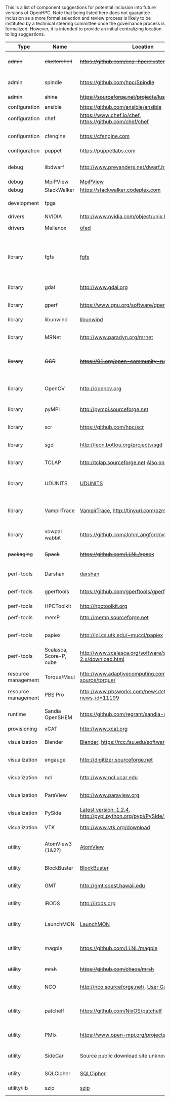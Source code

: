 This is a list of component suggestions for potential inclusion into future versions of OpenHPC. Note that being listed here does not guarantee inclusion as a more formal selection and review process is likely to be instituted by a technical steering committee once the governance process is formalized. However, it is intended to provide an initial centralizing location to log suggestions.

| Type | Name | Location | Notes |
|------|------|----------|-------|
| ~~admin~~         | ~~clustershell~~ | ~~https://github.com/cea-hpc/clustershell~~ | ~~Python replacement for pdsh~~ |
| admin         | spindle     | https://github.com/hpc/Spindle |  tool for loading dynamic libs at scale |
| ~~admin~~         | ~~shine~~       | ~~https://sourceforge.net/projects/lustre-shine/~~ |
| | | | |
| configuration | ansible     | https://github.com/ansible/ansible       | |
| configuration	| chef        | https://www.chef.io/chef, https://github.com/chef/chef | |
| configuration	| cfengine    | https://cfengine.com                     | v2 (HPC/genderized) & v3 |
| configuration	| puppet      | https://puppetlabs.com                   | |
| | | | |
| debug	        | libdwarf    | http://www.prevanders.net/dwarf.html     | debugging information format |
| debug	        | MpiPView    | [MpiPView](https://computation.llnl.gov/casc/tool_gear/mpipview.html) | Visualize MpiP | 
| debug	        | StackWalker |	https://stackwalker.codeplex.com         | |
| | | | |
| development   | fpga        |                                          | tools to program FPGAs       | 
| | | | |
| drivers       | NVIDIA      | http://www.nvidia.com/object/unix.html   | GPU support                  |
| drivers       | Mellenox    | [ofed](http://www.mellanox.com/page/products_dyn?product_family=26&mtag=linux_sw_drivers) | Mellanox flavor of OFED |
| | | | |
| library       | fgfs        | [fgfs](https://github.com/dongahn/MountPointAttributes) | turns expensive, non-scalable file system calls into simple string comparison operations |
| library       | gdal        | http://www.gdal.org                      | raster and vector geospacial data (GIS) |
| library       | gperf       | https://www.gnu.org/software/gperf       | gnu perfect hash generator |
| library       | libunwind   | [libunwind](http://git.savannah.gnu.org/cgit/libunwind.git) | stack unwinding lib |
| library       | MRNet       | http://www.paradyn.org/mrnet             | Multicast reduction network |
| ~~library~~       | ~~OCR~~         | ~~https://01.org/open-community-runtime~~    | ~~MPI alternative async communication library~~ |
| library       | OpenCV      | http://opencv.org                        | computer vision and machine learning software library |
| library       | pyMPI	      | http://pympi.sourceforge.net             | Python MPI bindings |
| library       | scr         | https://github.com/hpc/scr | Scalable Checkpoint Restart |
| library       | sgd         | http://leon.bottou.org/projects/sgd      | Stochastic Gradient Descent |
| library       | TCLAP       | http://tclap.sourceforge.net [Also on GitHub(newer?)](https://github.com/eile/tclap) | Library to define and access CLI arguments |
| library       | UDUNITS     | [UDUNITS](http://www.unidata.ucar.edu/software/udunits) | Conversion between different units(udunits2?) |
| library       | VampirTrace | [VampirTrace](http://tu-dresden.de/die_tu_dresden/zentrale_einrichtungen/zih/forschung/projekte/vampirtrace), http://tinyurl.com/ozrs7e3 | detailed logging of program execution for parallel applications |
| library       | vowpal wabbit | https://github.com/JohnLangford/vowpal_wabbit | machine learning system | 
| | | | |	 	 	 	 
| ~~packaging~~     | ~~Spack~~	      | ~~https://github.com/LLNL/spack~~            | ~~HPC-centric Package Management~~ |
| | | | |
| perf-tools    | Darshan     | [darshan](http://www.mcs.anl.gov/research/projects/darshan) | Characterize IO patterns | 
| perf-tools    | gperftools  | https://github.com/gperftools/gperftools | Google performance tools |
| perf-tools    | HPCToolkit  | http://hpctoolkit.org                    | HPC app profiling |
| perf-tools    | memP        | http://memp.sourceforge.net              | Parallel heap profiling |
| perf-tools    | papiex      | http://icl.cs.utk.edu/~mucci/papiex      | (unsupported) hw performance using papi |
| perf-tools    | Scalasca, Score-P, cube | http://www.scalasca.org/software/scalasca-2.x/download.html      | performance optimization of parallel programs |	
| resource management    | Torque/Maui |   http://www.adaptivecomputing.com/products/open-source/torque/   | resource management and scheduler | 	
| resource management    | PBS Pro |   http://www.pbsworks.com/newsdetail.aspx?news_id=11199   | scheduler | 	 	 	 
| | | | |
| runtime | Sandia OpenSHEM | https://github.com/regrant/sandia-shmem | Implementation of the OpenSHMEM specification |
| provisioning  | xCAT        | http://www.xcat.org                      | |
| | | | |
| visualization | Blender     | [Blender](http://www.blender.org), https://rcc.fsu.edu/software/blender     | 3D animation suite | 
| visualization | engauge     | http://digitizer.sourceforge.net         | Convert graph image to spreadsheet | 
| visualization	| ncl         | http://www.ncl.ucar.edu                  | NCAR Command Language |
| visualization | ParaView    | http://www.paraview.org                  | Parallel visualization application |
| visualization | PySide      | [Latest version: 1.2.4](https://pypi.python.org/pypi/PySide/1.2.4), http://pypi.python.org/pypi/PySide/1.2.2 | Python QT bindings |
| visualization | VTK         | http://www.vtk.org/download              | Visualization Toolkit |
| | | | |	 	 	 
| utility       | AtomView3 (1&2?) | [AtomView](http://li.mit.edu/A/Graphics/A3/A3.html) | Atomistic configuration viewer |
| utility       | BlockBuster | [BlockBuster](http://sourceforge.net/projects/blockbuster) | High-resolution image/movie player | 
| utility       | GMT         | http://gmt.soest.hawaii.edu              | Generic Mapping Tools | 
| utility       | iRODS       | http://irods.org                         | open source data management software |
| utility       | LaunchMON   | [LaunchMON](https://github.com/LLNL/LaunchMON) | co-locate tool daemons with HPC runtimes |
| utility       | magpie      | https://github.com/LLNL/magpie          | run BigData(hadoop) jobs on HPC systems |
| ~~utility~~       | ~~mrsh~~        | ~~https://github.com/chaos/mrsh~~            | ~~Munge based remote shell~~ |
| utility       | NCO         | http://nco.sourceforge.net/, [User Guide](http://nco.sourceforge.net/nco.html)      | netCDF commandline operators | 
| utility       | patchelf    | https://github.com/NixOS/patchelf        | modify dynamic linker and RPATH of ELF executables |
| utility       | PMIx        | https://www.open-mpi.org/projects/pmix   | Exascale process management interface |
| utility       | SideCar     | Source public download site unknown ([about](https://computing.llnl.gov/vis/sidecarUM.html)) | Remote blockbuster control | 
| utility       | SQLCipher   | [SQLCipher](https://www.zetetic.net/sqlcipher/open-source) | SQL database encryption |	
| utility/lib	| szip        | [szip](https://www.hdfgroup.org/doc_resource/SZIP) | HDF file compression | 